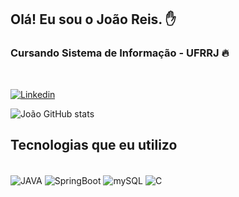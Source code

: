 ## Olá! Eu sou o João Reis. ✋

### Cursando Sistema de Informação - UFRRJ 🔥

<br>

[![Linkedin](https://img.shields.io/badge/LinkedIn-0077B5?style=for-the-badge&logo=linkedin&logoColor=white)](https://www.linkedin.com/in/joaoreis699/)

![João GitHub stats](https://github-readme-stats.vercel.app/api?username=joaoreis699&show_icons=true&theme=dark)

## Tecnologias que eu utilizo

<div style = "display: inline_block"><br/>
    <img align = "center" alt = "JAVA" src = "https://img.shields.io/badge/Java-ED8B00?style=for-the-badge&logo=openjdk&logoColor=white"/>
    <img align = "center" alt = "SpringBoot" src ="https://img.shields.io/badge/Spring-6DB33F?style=for-the-badge&logo=spring&logoColor=white"/>
    <img align = "center" alt = "mySQL" src = "https://img.shields.io/badge/MySQL-4479A1?style=for-the-badge&logo=mysql&logoColor=white"/>
    <img align = "center" alt = "C" src = "https://img.shields.io/badge/C-A8B9CC?style=for-the-badge&logo=c&logoColor=white"/>
</div>
